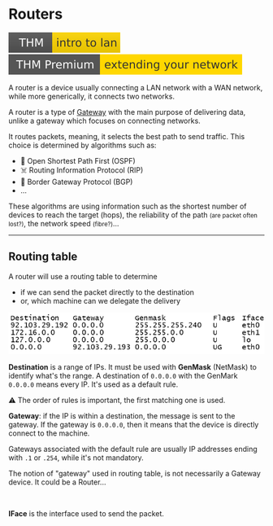 # Routers

[![introtolan](../../../../cybersecurity/_badges/thm/introtolan.svg)](https://tryhackme.com/room/introtolan)
[![extendingyournetwork](../../../../cybersecurity/_badges/thmp/extendingyournetwork.svg)](https://tryhackme.com/room/extendingyournetwork)

<div class="row row-cols-lg-2"><div>

A router is a device usually connecting a LAN network with a WAN network, while more generically, it connects two networks. 

A router is a type of [Gateway](gateway.md) with the main purpose of delivering data, unlike a gateway which focuses on connecting networks.
</div><div>

It routes packets, meaning, it selects the best path to send traffic. This choice is determined by algorithms such as:

* 💨 Open Shortest Path First (OSPF)
* ☠️ Routing Information Protocol (RIP)
* 🌿 Border Gateway Protocol (BGP)
* ...

These algorithms are using information such as the shortest number of devices to reach the target (hops), the reliability of the path <small>(are packet often lost?)</small>, the network speed <small>(fibre?)</small>...
</div></div>

<hr class="sl">

## Routing table

<div class="row row-cols-lg-2"><div>

A router will use a routing table to determine

* if we can send the packet directly to the destination
* or, which machine can we delegate the delivery

![Routing table](../_images/routing_table.png)

**Destination** is a range of IPs. It must be used with **GenMask** (NetMask) to identify what's the range. A destination of `0.0.0.0` with the GenMark `0.0.0.0` means every IP. It's used as a default rule.

⚠️️ The order of rules is important, the first matching one is used.
</div><div>

**Gateway**: if the IP is within a destination, the message is sent to the gateway. If the gateway is `0.0.0.0`, then it means that the device is directly connect to the machine.

Gateways associated with the default rule are usually IP addresses ending with `.1` or `.254`, while it's not mandatory.

The notion of "gateway" used in routing table, is not necessarily a Gateway device. It could be a Router...

<br>

**IFace** is the interface used to send the packet.
</div></div>